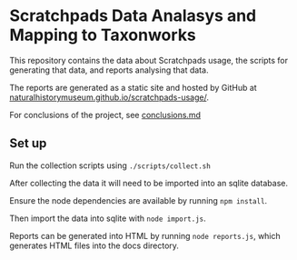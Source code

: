 # Scratchpads Data Analasys and Mapping to Taxonworks

This repository contains the data about Scratchpads usage, the scripts for generating that data, and reports analysing that data.

The reports are generated as a static site and hosted by GitHub at [naturalhistorymuseum.github.io/scratchpads-usage/](https://naturalhistorymuseum.github.io/scratchpads-usage/index.html).

For conclusions of the project, see [conclusions.md](conclusions.md)

## Set up

Run the collection scripts using `./scripts/collect.sh`

After collecting the data it will need to be imported into an sqlite database.

Ensure the node dependencies are available by running `npm install`.

Then import the data into sqlite with `node import.js`.

Reports can be generated into HTML by running `node reports.js`, which generates HTML files into the docs directory.
